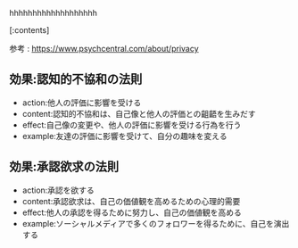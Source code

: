 

hhhhhhhhhhhhhhhhhhh
    
[:contents]

参考 : https://www.psychcentral.com/about/privacy

## 効果:認知的不協和の法則
- action:他人の評価に影響を受ける
- content:認知的不協和は、自己像と他人の評価との齟齬を生みだす
- effect:自己像の変更や、他人の評価に影響を受ける行為を行う
- example:友達の評価に影響を受けて、自分の趣味を変える

## 効果:承認欲求の法則
- action:承認を欲する
- content:承認欲求は、自己の価値観を高めるための心理的需要
- effect:他人の承認を得るために努力し、自己の価値観を高める
- example:ソーシャルメディアで多くのフォロワーを得るために、自己を演出する

    